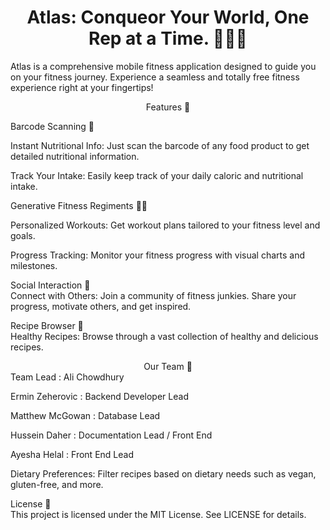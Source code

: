 <div align="center">
    <h1>Atlas: Conqueor Your World, One Rep at a Time. 🏋️‍♂️🍎</h1>
</div>

Atlas is a comprehensive mobile fitness application designed to guide you on your fitness journey. Experience a seamless and totally free fitness experience right at your fingertips!

<div align="center">Features 🌟  </div>

Barcode Scanning 🛒

Instant Nutritional Info: Just scan the barcode of any food product to get detailed nutritional information.

Track Your Intake: Easily keep track of your daily caloric and nutritional intake.  

Generative Fitness Regiments 🏃‍♀️  

Personalized Workouts: Get workout plans tailored to your fitness level and goals.  

Progress Tracking: Monitor your fitness progress with visual charts and milestones.  

Social Interaction 🤝  
Connect with Others: Join a community of fitness junkies. Share your progress, motivate others, and get inspired.  
 

Recipe Browser 🍲  
Healthy Recipes: Browse through a vast collection of healthy and delicious recipes.

<div align="center">Our Team 📛  </div>
Team Lead : Ali Chowdhury  

Ermin Zeherovic : Backend Developer Lead  

Matthew McGowan : Database Lead  

Hussein Daher : Documentation Lead / Front End  

Ayesha Helal : Front End Lead

Dietary Preferences: Filter recipes based on dietary needs such as vegan, gluten-free, and more.


License 📄  
This project is licensed under the MIT License. See LICENSE for details.
